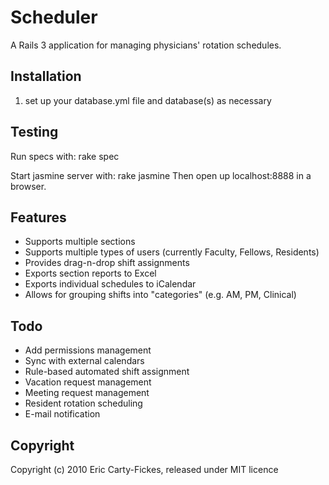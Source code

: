 # Scheduler

A Rails 3 application for managing physicians' rotation schedules.

## Installation
1. set up your database.yml file and database(s) as necessary

## Testing
Run specs with:
    rake spec

Start jasmine server with:
    rake jasmine
Then open up localhost:8888 in a browser.

## Features
* Supports multiple sections
* Supports multiple types of users (currently Faculty, Fellows, Residents)
* Provides drag-n-drop shift assignments
* Exports section reports to Excel
* Exports individual schedules to iCalendar
* Allows for grouping shifts into "categories" (e.g. AM, PM, Clinical)

## Todo
* Add permissions management
* Sync with external calendars
* Rule-based automated shift assignment
* Vacation request management
* Meeting request management
* Resident rotation scheduling
* E-mail notification

## Copyright
Copyright (c) 2010 Eric Carty-Fickes, released under MIT licence

